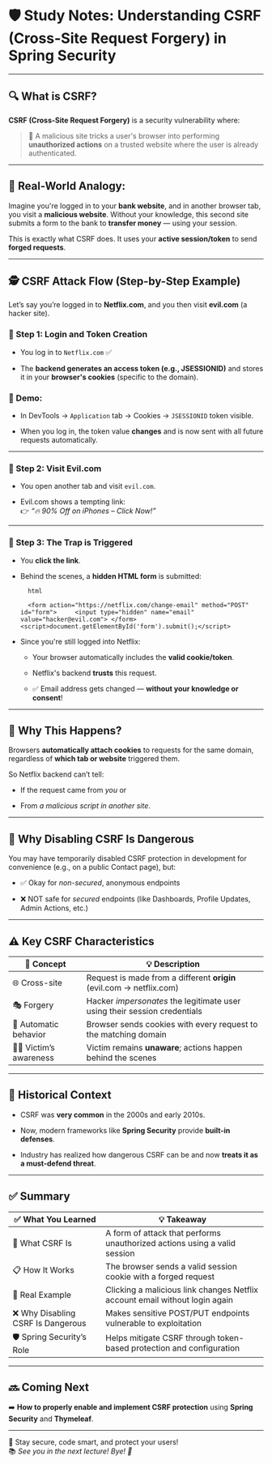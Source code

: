 # 🛡️ Study Notes: Understanding CSRF (Cross-Site Request Forgery) in Spring Security

---

## 🔍 What is CSRF?

**CSRF (Cross-Site Request Forgery)** is a security vulnerability where:

> 🚨 A malicious site tricks a user's browser into performing **unauthorized actions** on a trusted website where the user is already authenticated.

---

## 🧠 Real-World Analogy:

Imagine you're logged in to your **bank website**, and in another browser tab, you visit a **malicious website**. Without your knowledge, this second site submits a form to the bank to **transfer money** — using your session.

This is exactly what CSRF does. It uses your **active session/token** to send **forged requests**.

---

## 🕵️ CSRF Attack Flow (Step-by-Step Example)

Let’s say you’re logged in to **Netflix.com**, and you then visit **evil.com** (a hacker site).

### 🔐 Step 1: Login and Token Creation

- You log in to `Netflix.com` ✅
    
- The **backend generates an access token (e.g., JSESSIONID)** and stores it in your **browser's cookies** (specific to the domain).
    

### 🧪 Demo:

- In DevTools → `Application` tab → Cookies → `JSESSIONID` token visible.
    
- When you log in, the token value **changes** and is now sent with all future requests automatically.
    

---

### 🧨 Step 2: Visit Evil.com

- You open another tab and visit `evil.com`.
    
- Evil.com shows a tempting link:  
    👉 _“🔥 90% Off on iPhones – Click Now!”_
    

---

### 🧟 Step 3: The Trap is Triggered

- You **click the link**.
    
- Behind the scenes, a **hidden HTML form** is submitted:
    
	    html
	
	    <form action="https://netflix.com/change-email" method="POST" id="form">     <input type="hidden" name="email" value="hacker@evil.com"> </form> <script>document.getElementById('form').submit();</script>
    
- Since you're still logged into Netflix:
    
    - Your browser automatically includes the **valid cookie/token**.
        
    - Netflix's backend **trusts** this request.
        
    - ✅ Email address gets changed — **without your knowledge or consent**!
        

---

## 🤯 Why This Happens?

Browsers **automatically attach cookies** to requests for the same domain, regardless of **which tab or website** triggered them.

So Netflix backend can’t tell:

- If the request came from _you_ or
    
- From _a malicious script in another site_.
    

---

## 🚫 Why Disabling CSRF Is Dangerous

You may have temporarily disabled CSRF protection in development for convenience (e.g., on a public Contact page), but:

- ✅ Okay for _non-secured_, anonymous endpoints
    
- ❌ NOT safe for _secured_ endpoints (like Dashboards, Profile Updates, Admin Actions, etc.)
    

---

## ⚠️ Key CSRF Characteristics

|🔐 Concept|💡 Description|
|---|---|
|🌐 Cross-site|Request is made from a different **origin** (evil.com → netflix.com)|
|🎭 Forgery|Hacker _impersonates_ the legitimate user using their session credentials|
|🔁 Automatic behavior|Browser sends cookies with every request to the matching domain|
|👨‍💻 Victim’s awareness|Victim remains **unaware**; actions happen behind the scenes|

---

## 🏁 Historical Context

- CSRF was **very common** in the 2000s and early 2010s.
    
- Now, modern frameworks like **Spring Security** provide **built-in defenses**.
    
- Industry has realized how dangerous CSRF can be and now **treats it as a must-defend threat**.
    

---

## ✅ Summary

|✅ What You Learned|💡 Takeaway|
|---|---|
|🔐 What CSRF Is|A form of attack that performs unauthorized actions using a valid session|
|📋 How It Works|The browser sends a valid session cookie with a forged request|
|🧪 Real Example|Clicking a malicious link changes Netflix account email without login again|
|❌ Why Disabling CSRF Is Dangerous|Makes sensitive POST/PUT endpoints vulnerable to exploitation|
|🛡️ Spring Security’s Role|Helps mitigate CSRF through token-based protection and configuration|

---

## 🔜 Coming Next

➡️ **How to properly enable and implement CSRF protection** using **Spring Security** and **Thymeleaf**.

---

🙌 Stay secure, code smart, and protect your users!  
📚 _See you in the next lecture! Bye! 👋_